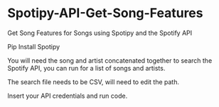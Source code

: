 # Spotipy-API-Get-Song-Features
Get Song Features for Songs using Spotipy and the Spotify API

Pip Install Spotipy

You will need the song and artist concatenated together to search the Spotify API, you can run for a list of songs and artists.

The search file needs to be CSV, will need to edit the path.

Insert your API credentials and run code.
